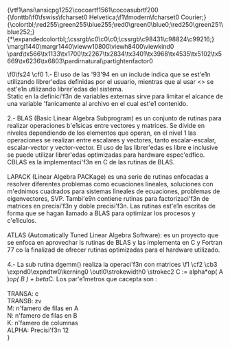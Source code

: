 {\rtf1\ansi\ansicpg1252\cocoartf1561\cocoasubrtf200
{\fonttbl\f0\fswiss\fcharset0 Helvetica;\f1\fmodern\fcharset0 Courier;}
{\colortbl;\red255\green255\blue255;\red0\green0\blue0;\red250\green251\blue252;}
{\*\expandedcolortbl;;\cssrgb\c0\c0\c0;\cssrgb\c98431\c98824\c99216;}
\margl1440\margr1440\vieww10800\viewh8400\viewkind0
\pard\tx566\tx1133\tx1700\tx2267\tx2834\tx3401\tx3968\tx4535\tx5102\tx5669\tx6236\tx6803\pardirnatural\partightenfactor0

\f0\fs24 \cf0 1.- El uso de las \'93\'94 en un include indica que se est\'e1n utilizando librer\'edas definidas por el usuario, mientras que al usar <> se est\'e1n utilizando librer\'edas del sistema.\
Static en la definici\'f3n de variables externas sirve para limitar el alcance de una variable \'fanicamente al archivo en el cual est\'e1 contenido.\
\
2.- BLAS (Basic Linear Algebra Subprogram) es un conjunto de rutinas para realizar operaciones b\'e1sicas entre vectores y matrices. Se divide en niveles dependiendo de los elementos que operan, en el nivel 1 las operaciones se realizan entre escalares y vectores, tanto escalar-escalar, escalar-vector y vector-vector. El uso de las librer\'edas es libre e inclusive se puede utilizar librer\'edas optimizadas para hardware espec\'edfico. CBLAS es la implementaci\'f3n en C de las rutinas de BLAS.\
\
LAPACK (Linear Algebra PACKage) es una serie de rutinas enfocadas a resolver diferentes problemas como ecuaciones lineales, soluciones con m\'ednimos cuadrados para sistemas lineales de ecuaciones, problemas de eigenvectores, SVP. Tambi\'e9n contiene rutinas para factorizaci\'f3n de matrices en precisi\'f3n y doble precisi\'f3n. Las rutinas est\'e1n escritas de forma que se hagan llamado a BLAS para optimizar los procesos y c\'e1lculos.\
\
ATLAS (Automatically Tuned Linear Algebra Software): es un proyecto que se enfoca en aprovechar ls rutinas de BLAS y las implementa en C y Fortran 77 co la finalizad de ofrecer rutinas optimizadas para el hardware utilizado.\
\
4.- La sub rutina dgemm() realiza la operaci\'f3n con matrices 
\f1 \cf2 \cb3 \expnd0\expndtw0\kerning0
\outl0\strokewidth0 \strokec2   C := alpha*op( A )*op( B ) + beta*C. Los par\'e1metros que cacepta son :\
\
TRANSA: c\
TRANSB: zv\
M: n\'famero de filas en A\
N: n\'famero de filas en B\
K: n\'famero de columnas\
ALPHA: Precisi\'f3n 12\
}